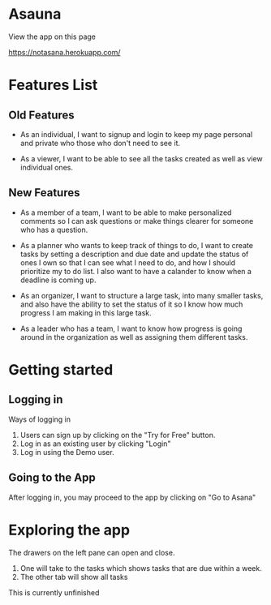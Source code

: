 # Asauna
View the app on this page

https://notasana.herokuapp.com/

# Features List
## Old Features
* As an individual, I want to signup and login to keep my page personal and private who those who don't need to see it.

* As a viewer, I want to be able to see all the tasks created as well as view individual ones.

## New Features
* As a member of a team, I want to be able to make personalized comments so I can ask questions or make things clearer for someone who has a question.

* As a planner who wants to keep track of things to do, I want to create tasks by setting a description and due date and update the status of ones I own so that I can see what I need to do, and how I should prioritize my to do list.  I also want to have a calander to know when a deadline is coming up.

* As an organizer, I want to structure a large task, into many smaller tasks, and also have the ability to set the status of it so I know how much progress I am making in this large task.

* As a leader who has a team, I want to know how progress is going around in the organization as well as assigning them different tasks.

# Getting started
## Logging in
Ways of logging in
1. Users can sign up by clicking on the "Try for Free" button.
2. Log in as an existing user by clicking "Login"
3. Log in using the Demo user.

## Going to the App
After logging in, you may proceed to the app by clicking on "Go to Asana"

# Exploring the app
The drawers on the left pane can open and close.
1. One will take to the tasks which shows tasks that are due within a week.
2. The other tab will show all tasks

This is currently unfinished
